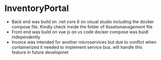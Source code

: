 # InventoryPortal
* Back end was build on .net core 6 on visual studio including the docker compose file. Kindly check inside the folder of Assetsmanagement file
* Front end was build on vue js on vs code docker compose was buidl independently 
* Invoice was intended for another microservices but due to conflict when containerized it needed to implement service bus. will handle this feature in future developmet
